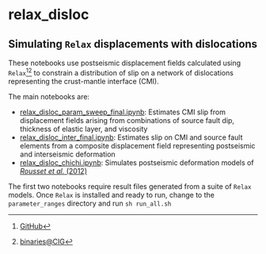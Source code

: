 # relax_disloc
## Simulating `Relax` displacements with dislocations

These notebooks use postseismic displacement fields calculated using `Relax`[^1][^2] to constrain a distribution of slip on a network of dislocations representing the crust-mantle interface (CMI).

The main notebooks are: 
- [relax_disloc_param_sweep_final.ipynb](relax_disloc_param_sweep_final.ipynb): Estimates CMI slip from displacement fields arising from combinations of source fault dip, thickness of elastic layer, and viscosity
- [relax_disloc_inter_final.ipynb](relax_disloc_inter_final.ipynb): Estimates slip on CMI and source fault elements from a composite displacement field representing postseismic and interseismic deformation
- [relax_disloc_chichi.ipynb](relax_disloc_chichi.ipynb): Simulates postseismic deformation models of [_Rousset et al._ (2012)](https://agupubs.onlinelibrary.wiley.com/doi/10.1029/2012JB009571)

The first two notebooks require result files generated from a suite of `Relax` models. Once `Relax` is installed and ready to run, change to the `parameter_ranges` directory and run `sh run_all.sh`

[^1]: [GitHub](https://github.com/geodynamics/relax/tree/master)
[^2]: [binaries@CIG](https://geodynamics.org/resources/relax/supportingdocs)
